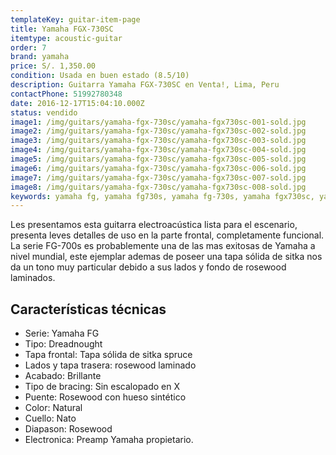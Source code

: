 ```yaml
---
templateKey: guitar-item-page
title: Yamaha FGX-730SC
itemtype: acoustic-guitar
order: 7
brand: yamaha
price: S/. 1,350.00
condition: Usada en buen estado (8.5/10)
description: Guitarra Yamaha FGX-730SC en Venta!, Lima, Peru
contactPhone: 51992780348
date: 2016-12-17T15:04:10.000Z
status: vendido
image1: /img/guitars/yamaha-fgx-730sc/yamaha-fgx730sc-001-sold.jpg
image2: /img/guitars/yamaha-fgx-730sc/yamaha-fgx730sc-002-sold.jpg
image3: /img/guitars/yamaha-fgx-730sc/yamaha-fgx730sc-003-sold.jpg
image4: /img/guitars/yamaha-fgx-730sc/yamaha-fgx730sc-004-sold.jpg
image5: /img/guitars/yamaha-fgx-730sc/yamaha-fgx730sc-005-sold.jpg
image6: /img/guitars/yamaha-fgx-730sc/yamaha-fgx730sc-006-sold.jpg
image7: /img/guitars/yamaha-fgx-730sc/yamaha-fgx730sc-007-sold.jpg
image8: /img/guitars/yamaha-fgx-730sc/yamaha-fgx730sc-008-sold.jpg
keywords: yamaha fg, yamaha fg730s, yamaha fg-730s, yamaha fgx730sc, yamaha fgx-730sc
---
```

Les presentamos esta guitarra electroacústica lista para el escenario, presenta leves detalles de uso en la parte frontal, completamente funcional.
La serie FG-700s es probablemente una de las mas exitosas de Yamaha a nivel mundial, este ejemplar ademas de poseer una tapa sólida de sitka nos da un tono muy particular debido a sus lados y fondo de rosewood laminados.

## Características técnicas

* Serie: Yamaha FG
* Tipo: Dreadnought
* Tapa frontal: Tapa sólida de sitka spruce
* Lados y tapa trasera: rosewood laminado
* Acabado: Brillante
* Tipo de bracing: Sin escalopado en X
* Puente: Rosewood con hueso sintético
* Color: Natural
* Cuello: Nato
* Diapason: Rosewood
* Electronica: Preamp Yamaha propietario.
